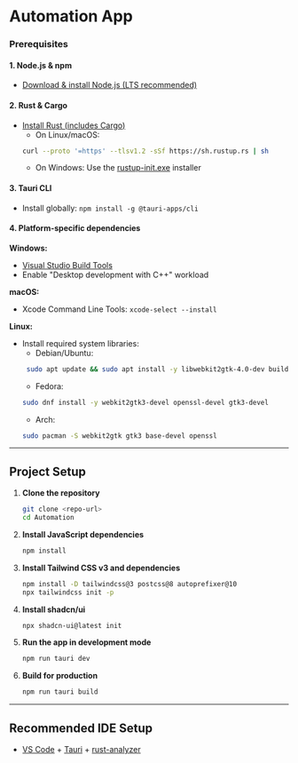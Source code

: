# Automation App

### Prerequisites

#### 1. Node.js & npm
- [Download & install Node.js (LTS recommended)](https://nodejs.org/)

#### 2. Rust & Cargo
- [Install Rust (includes Cargo)](https://www.rust-lang.org/tools/install)
  - On Linux/macOS: 
  ```sh
  curl --proto '=https' --tlsv1.2 -sSf https://sh.rustup.rs | sh
  ```
  - On Windows: Use the [rustup-init.exe](https://win.rustup.rs/) installer

#### 3. Tauri CLI
- Install globally: `npm install -g @tauri-apps/cli`

#### 4. Platform-specific dependencies

**Windows:**
- [Visual Studio Build Tools](https://visualstudio.microsoft.com/visual-cpp-build-tools/)
- Enable "Desktop development with C++" workload

**macOS:**
- Xcode Command Line Tools: `xcode-select --install`

**Linux:**
- Install required system libraries:
  - Debian/Ubuntu: 
  ```sh
   sudo apt update && sudo apt install -y libwebkit2gtk-4.0-dev build-essential curl wget file libssl-dev libgtk-3-dev
   ```
  - Fedora: 
  ```sh
  sudo dnf install -y webkit2gtk3-devel openssl-devel gtk3-devel
   ```
  - Arch: 
  ```sh
  sudo pacman -S webkit2gtk gtk3 base-devel openssl
   ```

---

## Project Setup

1. **Clone the repository**
	```sh
	git clone <repo-url>
	cd Automation
	```

2. **Install JavaScript dependencies**
	```sh
	npm install
	```

3. **Install Tailwind CSS v3 and dependencies**
	```sh
	npm install -D tailwindcss@3 postcss@8 autoprefixer@10
	npx tailwindcss init -p
	```

4. **Install shadcn/ui**
	```sh
	npx shadcn-ui@latest init
	```

5. **Run the app in development mode**
	```sh
	npm run tauri dev
	```

6. **Build for production**
	```sh
	npm run tauri build
	```

---

## Recommended IDE Setup

- [VS Code](https://code.visualstudio.com/) + [Tauri](https://marketplace.visualstudio.com/items?itemName=tauri-apps.tauri-vscode) + [rust-analyzer](https://marketplace.visualstudio.com/items?itemName=rust-lang.rust-analyzer)
